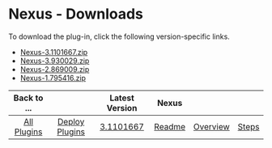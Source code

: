 
# Nexus - Downloads

To download the plug-in, click the following version-specific links.
- [Nexus-3.1101667.zip](https://raw.githubusercontent.com/UrbanCode/IBM-UCD-PLUGINS/main/files/nexus/Nexus-3.1101667.zip)
- [Nexus-3.930029.zip](https://raw.githubusercontent.com/UrbanCode/IBM-UCD-PLUGINS/main/files/nexus/Nexus-3.930029.zip)
- [Nexus-2.869009.zip](https://raw.githubusercontent.com/UrbanCode/IBM-UCD-PLUGINS/main/files/nexus/Nexus-2.869009.zip)
- [Nexus-1.795416.zip](https://raw.githubusercontent.com/UrbanCode/IBM-UCD-PLUGINS/main/files/nexus/Nexus-1.795416.zip)

|Back to ...||Latest Version|Nexus |||
| :---: | :---: | :---: | :---: | :---: | :---: |
|[All Plugins](../../index.md)|[Deploy Plugins](../README.md)|[3.1101667](https://raw.githubusercontent.com/UrbanCode/IBM-UCD-PLUGINS/main/files/nexus/Nexus-3.1101667.zip)|[Readme](README.md)|[Overview](overview.md)|[Steps](steps.md)|
